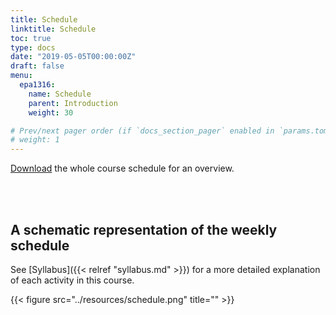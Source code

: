 ```yaml
---
title: Schedule
linktitle: Schedule
toc: true
type: docs
date: "2019-05-05T00:00:00Z"
draft: false
menu:
  epa1316:
    name: Schedule
    parent: Introduction
    weight: 30

# Prev/next pager order (if `docs_section_pager` enabled in `params.toml`)
# weight: 1
---
```


[Download](../resources/epa1316-at-a-glance.pdf) the whole course schedule for an overview.

<br/>

<br/>

## A schematic representation of the weekly schedule

See [Syllabus]({{< relref "syllabus.md" >}}) for a more detailed explanation of each activity in this course.

{{< figure src="../resources/schedule.png" title="" >}}
